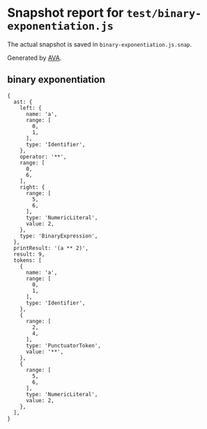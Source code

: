 # Snapshot report for `test/binary-exponentiation.js`

The actual snapshot is saved in `binary-exponentiation.js.snap`.

Generated by [AVA](https://ava.li).

## binary exponentiation

    {
      ast: {
        left: {
          name: 'a',
          range: [
            0,
            1,
          ],
          type: 'Identifier',
        },
        operator: '**',
        range: [
          0,
          6,
        ],
        right: {
          range: [
            5,
            6,
          ],
          type: 'NumericLiteral',
          value: 2,
        },
        type: 'BinaryExpression',
      },
      printResult: '(a ** 2)',
      result: 9,
      tokens: [
        {
          name: 'a',
          range: [
            0,
            1,
          ],
          type: 'Identifier',
        },
        {
          range: [
            2,
            4,
          ],
          type: 'PunctuatorToken',
          value: '**',
        },
        {
          range: [
            5,
            6,
          ],
          type: 'NumericLiteral',
          value: 2,
        },
      ],
    }
